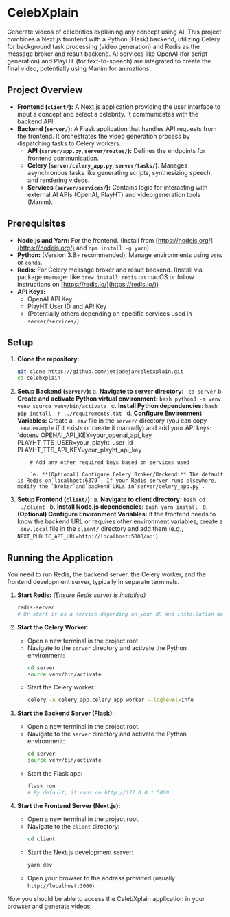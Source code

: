 # CelebXplain

Generate videos of celebrities explaining any concept using AI. This project combines a Next.js frontend with a Python (Flask) backend, utilizing Celery for background task processing (video generation) and Redis as the message broker and result backend. AI services like OpenAI (for script generation) and PlayHT (for text-to-speech) are integrated to create the final video, potentially using Manim for animations.

## Project Overview

- **Frontend (`client/`):** A Next.js application providing the user interface to input a concept and select a celebrity. It communicates with the backend API.
- **Backend (`server/`):** A Flask application that handles API requests from the frontend. It orchestrates the video generation process by dispatching tasks to Celery workers.
  - **API (`server/app.py`, `server/routes/`):** Defines the endpoints for frontend communication.
  - **Celery (`server/celery_app.py`, `server/tasks/`):** Manages asynchronous tasks like generating scripts, synthesizing speech, and rendering videos.
  - **Services (`server/services/`):** Contains logic for interacting with external AI APIs (OpenAI, PlayHT) and video generation tools (Manim).

## Prerequisites

- **Node.js and Yarn:** For the frontend. (Install from [https://nodejs.org/](https://nodejs.org/) and `npm install -g yarn`)
- **Python:** (Version 3.8+ recommended). Manage environments using `venv` or `conda`.
- **Redis:** For Celery message broker and result backend. (Install via package manager like `brew install redis` on macOS or follow instructions on [https://redis.io/](https://redis.io/))
- **API Keys:**
  - OpenAI API Key
  - PlayHT User ID and API Key
  - (Potentially others depending on specific services used in `server/services/`)

## Setup

1.  **Clone the repository:**

    ```bash
    git clone https://github.com/jetjadeja/celebxplain.git
    cd celebxplain
    ```

2.  **Setup Backend (`server/`):**
    a. **Navigate to server directory:**
    `  cd server
   `
    b. **Create and activate Python virtual environment:**
    `bash
python3 -m venv venv
source venv/bin/activate
`
    c. **Install Python dependencies:**
    `bash
pip install -r ../requirements.txt
`
    d. **Configure Environment Variables:** Create a `.env` file in the `server/` directory (you can copy `.env.example` if it exists or create it manually) and add your API keys:
    `dotenv
    OPENAI_API_KEY=your_openai_api_key
    PLAYHT_TTS_USER=your_playht_user_id
    PLAYHT_TTS_API_KEY=your_playht_api_key

            # Add any other required keys based on services used

            `e. **(Optional) Configure Celery Broker/Backend:** The default is Redis on`localhost:6379`. If your Redis server runs elsewhere, modify the `broker`and`backend`URLs in`server/celery_app.py`.

3.  **Setup Frontend (`client/`):**
    a. **Navigate to client directory:**
    `bash
cd ../client
`
    b. **Install Node.js dependencies:**
    `bash
yarn install
`
    c. **(Optional) Configure Environment Variables:** If the frontend needs to know the backend URL or requires other environment variables, create a `.env.local` file in the `client/` directory and add them (e.g., `NEXT_PUBLIC_API_URL=http://localhost:5000/api`).

## Running the Application

You need to run Redis, the backend server, the Celery worker, and the frontend development server, typically in separate terminals.

1.  **Start Redis:**
    _(Ensure Redis server is installed)_

    ```bash
    redis-server
    # Or start it as a service depending on your OS and installation method
    ```

2.  **Start the Celery Worker:**

    - Open a new terminal in the project root.
    - Navigate to the `server` directory and activate the Python environment:
      ```bash
      cd server
      source venv/bin/activate
      ```
    - Start the Celery worker:
      ```bash
      celery -A celery_app.celery_app worker --loglevel=info
      ```

3.  **Start the Backend Server (Flask):**

    - Open a new terminal in the project root.
    - Navigate to the `server` directory and activate the Python environment:
      ```bash
      cd server
      source venv/bin/activate
      ```
    - Start the Flask app:
      ```bash
      flask run
      # By default, it runs on http://127.0.0.1:5000
      ```

4.  **Start the Frontend Server (Next.js):**
    - Open a new terminal in the project root.
    - Navigate to the `client` directory:
      ```bash
      cd client
      ```
    - Start the Next.js development server:
      ```bash
      yarn dev
      ```
    - Open your browser to the address provided (usually `http://localhost:3000`).

Now you should be able to access the CelebXplain application in your browser and generate videos!
